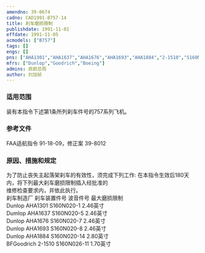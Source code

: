 ```yaml
---
amendno: 39-0674  
cadno: CAD1991-B757-14  
title: 刹车磨损限制  
publishdate: 1991-11-01  
effdate: 1991-11-05  
acmodels: ["B757"]  
tags: []  
engs: []  
pns: ["AHA1301","AHA1637","AHA1676","AHA1693","AHA1884","2-1510","S160N020-1","S160N020-5","S160N020-7","S160N020-8","S160N026-11","S160N020-14"]  
mfrs: ["Dunlop","Goodrich","Boeing"]  
admins: 民航总局  
author: 刘加祯  
---
```

  
### 适用范围  
装有本指令下述第1条所列刹车件号的757系列飞机。  
  
<!--more-->  
### 参考文件  
  FAA适航指令 91-18-09，修正案 39-8012  
  
### 原因、措施和规定  

  为了防止丧失主起落架刹车的有效性，须完成下列工作:     在本指令生效后180天内，将下列最大刹车磨损限制插入经批准的  
维修检查要求内，并依此执行。  
刹车制造厂  刹车装置件号  波音件号  最大磨损限制  
Dunlop  AHA1301  S160N020-1  2.46英寸  
Dumlop  AHA1637  S160N020-5  2.46英寸  
Dunlop  AHA1676  S160N020-7  2.46英寸  
Dunlop  AHA1693  S160N020-8  2.46英寸  
Dunlop  AHA1884  S160N020-14  2.80英寸  
BFGoodrich  2-1510  S160N026-11  1.70英寸  
  
